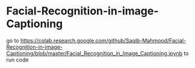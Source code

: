 # Facial-Recognition-in-image-Captioning
go to https://colab.research.google.com/github/Saqib-Mahmood/Facial-Recognition-in-image-Captioning/blob/master/Facial_Recognition_in_Image_Captioning.ipynb
to run code

